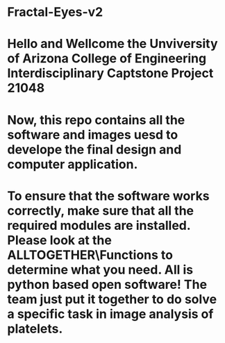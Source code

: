 # Fractal-Eyes-v2
# Hello and Wellcome the Unviversity of Arizona College of Engineering Interdisciplinary Captstone Project 21048
# Now, this repo contains all the software and images uesd to develope the final design and computer application.
# To ensure that the software works correctly, make sure that all the required modules are installed. Please look at the ALLTOGETHER\Functions to determine what you need. All is python based open software! The team just put it together to do solve a specific task in image analysis of platelets.
